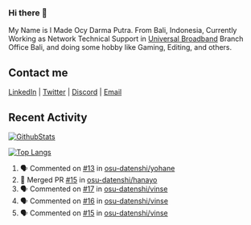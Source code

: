 ### Hi there 👋

My Name is I Made Ocy Darma Putra. From Bali, Indonesia, Currently Working as Network Technical Support in [Universal Broadband](https://universal.net.id) Branch Office Bali, and doing some hobby like Gaming, Editing, and others.

## Contact me

[LinkedIn](https://linkedin.com/in/troke) | [Twitter](https://twitter.com/darma_ochi) | [Discord](https://link.troke.id/discord) | <a href="mailto:ochi@troke.id">Email</a> 

## Recent Activity

[![GithubStats](https://github-readme-stats.vercel.app/api?username=troke12&show_icons=true)](https://github.com/troke12)

[![Top Langs](https://github-readme-stats.vercel.app/api/top-langs/?username=troke12&layout=compact)](https://github.com/anuraghazra/github-readme-stats)

<!--START_SECTION:activity-->
1. 🗣 Commented on [#13](https://github.com/osu-datenshi/yohane/issues/13) in [osu-datenshi/yohane](https://github.com/osu-datenshi/yohane)
2. 🎉 Merged PR [#15](https://github.com/osu-datenshi/hanayo/pull/15) in [osu-datenshi/hanayo](https://github.com/osu-datenshi/hanayo)
3. 🗣 Commented on [#17](https://github.com/osu-datenshi/vinse/issues/17) in [osu-datenshi/vinse](https://github.com/osu-datenshi/vinse)
4. 🗣 Commented on [#16](https://github.com/osu-datenshi/vinse/issues/16) in [osu-datenshi/vinse](https://github.com/osu-datenshi/vinse)
5. 🗣 Commented on [#15](https://github.com/osu-datenshi/vinse/issues/15) in [osu-datenshi/vinse](https://github.com/osu-datenshi/vinse)
<!--END_SECTION:activity-->

